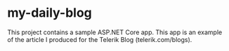# my-daily-blog
This project contains a sample ASP.NET Core app. This app is an example of the article I produced for the Telerik Blog (telerik.com/blogs).
